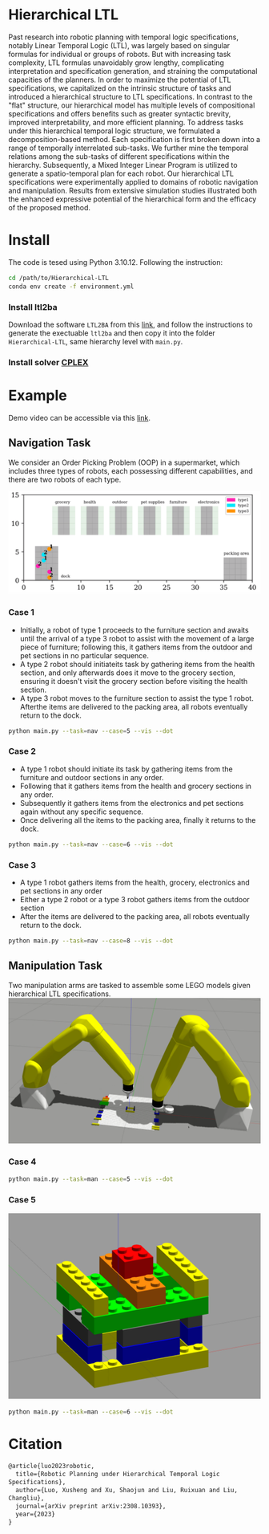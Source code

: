 # Hierarchical LTL
Past research into robotic planning with temporal logic specifications, notably Linear Temporal Logic (LTL), was largely based on singular formulas for individual or groups of robots. But with increasing task complexity, LTL formulas unavoidably grow lengthy, complicating interpretation and specification generation, and straining the computational capacities of the planners. In order to maximize the potential of LTL specifications, we capitalized on the intrinsic structure of tasks and introduced a hierarchical structure to LTL specifications. In contrast to the "flat" structure, our hierarchical model has multiple levels of compositional specifications and offers benefits such as greater syntactic brevity, improved interpretability, and more efficient planning. To address tasks under this hierarchical temporal logic structure, we formulated a decomposition-based method. Each specification is first broken down into a range of temporally interrelated  sub-tasks. We further mine the temporal relations among the sub-tasks of different specifications within the hierarchy. Subsequently, a Mixed Integer Linear Program is utilized to generate a spatio-temporal plan for each robot. Our hierarchical LTL specifications were experimentally applied to domains of robotic navigation and manipulation. Results from extensive simulation studies illustrated both the enhanced expressive potential of the hierarchical form and the efficacy of the proposed method.

# Install
The code is tesed using Python 3.10.12. Following the instruction:
```bash
cd /path/to/Hierarchical-LTL
conda env create -f environment.yml
```
### Install ltl2ba
Download the software `LTL2BA` from this [link](http://www.lsv.fr/~gastin/ltl2ba/index.php), and follow the instructions to generate the exectuable `ltl2ba` and then copy it into the folder `Hierarchical-LTL`, same hierarchy level with `main.py`.
### Install solver [CPLEX](https://www.ibm.com/docs/en/icos/22.1.1?topic=2211-installing-cplex-optimization-studio)
# Example
Demo video can be accessible via this [link](https://youtu.be/YbmYmq1RmhI?si=eI1JoR5qIEuFKwWi).
## Navigation Task
We consider an Order Picking Problem (OOP) in a supermarket, which includes three types of robots, each possessing different capabilities, and there are two robots of each type. 

![OOP](./imgs/supermarket.png)
### Case 1
* Initially, a robot of type 1 proceeds to the furniture section and awaits until the arrival of a type 3 robot to assist with the movement of a large piece of furniture; following this, it gathers items from the outdoor and pet sections in no particular sequence.
* A type 2 robot should initiateits task by gathering items from the health section, and only afterwards does it move to the grocery section, ensuring it doesn't visit the grocery section before visiting the health section.
* A type 3 robot moves to the furniture section to assist the type 1 robot. Afterthe items are delivered to the packing area, all robots eventually return to the dock. 
```bash
python main.py --task=nav --case=5 --vis --dot
```
### Case 2
* A type 1 robot should initiate its task by gathering items from the furniture and outdoor sections in any order.
* Following that it gathers items from the health and grocery sections in any order.
* Subsequently it gathers items from the electronics and pet sections again without any specific sequence.
* Once delivering all the items to the packing area, finally it returns to the dock.
```bash
python main.py --task=nav --case=6 --vis --dot
```
### Case 3
* A type 1 robot gathers items from the health, grocery, electronics and pet sections in any order
* Either a type 2 robot or a type 3 robot gathers items from the outdoor section
* After the items are delivered to the packing area, all robots eventually return to the dock.
```bash
python main.py --task=nav --case=8 --vis --dot
```
## Manipulation Task
Two manipulation arms are tasked to assemble some LEGO models given hierarchical LTL specifications.
![OOP](./imgs/arm.png)
### Case 4
<!-- ![OOP](./imgs/icl!.png) -->
```bash
python main.py --task=man --case=5 --vis --dot
```
### Case 5
![OOP](./imgs/house.png)
```bash
python main.py --task=man --case=6 --vis --dot
```
# Citation
```
@article{luo2023robotic,
  title={Robotic Planning under Hierarchical Temporal Logic Specifications},
  author={Luo, Xusheng and Xu, Shaojun and Liu, Ruixuan and Liu, Changliu},
  journal={arXiv preprint arXiv:2308.10393},
  year={2023}
}
```